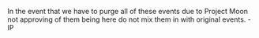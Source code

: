 In the event that we have to purge all of these events due to Project Moon not approving of them being here do not mix them in with original events. -IP
